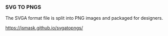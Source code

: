 ### SVG TO PNGS

The SVGA format file is split into PNG images and packaged for designers.

https://jsmask.github.io/svgatopngs/
